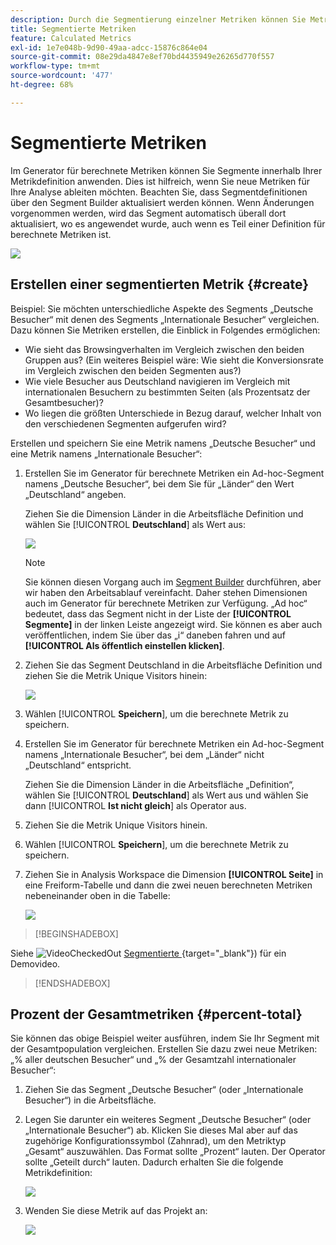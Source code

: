 ```yaml
---
description: Durch die Segmentierung einzelner Metriken können Sie Metriken innerhalb eines Berichts vergleichen.
title: Segmentierte Metriken
feature: Calculated Metrics
exl-id: 1e7e048b-9d90-49aa-adcc-15876c864e04
source-git-commit: 08e29da4847e8ef70bd4435949e26265d770f557
workflow-type: tm+mt
source-wordcount: '477'
ht-degree: 68%

---
```


# Segmentierte Metriken

Im Generator für berechnete Metriken können Sie Segmente innerhalb Ihrer Metrikdefinition anwenden. Dies ist hilfreich, wenn Sie neue Metriken für Ihre Analyse ableiten möchten. Beachten Sie, dass Segmentdefinitionen über den Segment Builder aktualisiert werden können. Wenn Änderungen vorgenommen werden, wird das Segment automatisch überall dort aktualisiert, wo es angewendet wurde, auch wenn es Teil einer Definition für berechnete Metriken ist.

![](assets/german-visitors.png)

## Erstellen einer segmentierten Metrik {#create}

Beispiel: Sie möchten unterschiedliche Aspekte des Segments „Deutsche Besucher“ mit denen des Segments „Internationale Besucher“ vergleichen. Dazu können Sie Metriken erstellen, die Einblick in Folgendes ermöglichen:

* Wie sieht das Browsingverhalten im Vergleich zwischen den beiden Gruppen aus? (Ein weiteres Beispiel wäre: Wie sieht die Konversionsrate im Vergleich zwischen den beiden Segmenten aus?)
* Wie viele Besucher aus Deutschland navigieren im Vergleich mit internationalen Besuchern zu bestimmten Seiten (als Prozentsatz der Gesamtbesucher)?
* Wo liegen die größten Unterschiede in Bezug darauf, welcher Inhalt von den verschiedenen Segmenten aufgerufen wird?

Erstellen und speichern Sie eine Metrik namens „Deutsche Besucher“ und eine Metrik namens „Internationale Besucher“:

1. Erstellen Sie im Generator für berechnete Metriken ein Ad-hoc-Segment namens „Deutsche Besucher“, bei dem Sie für „Länder“ den Wert „Deutschland“ angeben.

   Ziehen Sie die Dimension Länder in die Arbeitsfläche Definition und wählen Sie [!UICONTROL **Deutschland**] als Wert aus:

   ![](assets/segment-from-dimension.png)

   >[!NOTE]
   >
   >Sie können diesen Vorgang auch im [Segment Builder](/help/components/segmentation/segmentation-workflow/seg-build.md) durchführen, aber wir haben den Arbeitsablauf vereinfacht. Daher stehen Dimensionen auch im Generator für berechnete Metriken zur Verfügung. „Ad hoc“ bedeutet, dass das Segment nicht in der Liste der **[!UICONTROL Segmente]** in der linken Leiste angezeigt wird. Sie können es aber auch veröffentlichen, indem Sie über das „i“ daneben fahren und auf **[!UICONTROL Als öffentlich einstellen klicken]**.

1. Ziehen Sie das Segment Deutschland in die Arbeitsfläche Definition und ziehen Sie die Metrik Unique Visitors hinein:

   ![](assets/german-visitors.png)

1. Wählen [!UICONTROL **Speichern**], um die berechnete Metrik zu speichern.

1. Erstellen Sie im Generator für berechnete Metriken ein Ad-hoc-Segment namens „Internationale Besucher“, bei dem „Länder“ nicht „Deutschland“ entspricht.

   Ziehen Sie die Dimension Länder in die Arbeitsfläche „Definition“, wählen Sie [!UICONTROL **Deutschland**] als Wert aus und wählen Sie dann [!UICONTROL **Ist nicht gleich**] als Operator aus.

1. Ziehen Sie die Metrik Unique Visitors hinein.

1. Wählen [!UICONTROL **Speichern**], um die berechnete Metrik zu speichern.

1. Ziehen Sie in Analysis Workspace die Dimension **[!UICONTROL Seite]** in eine Freiform-Tabelle und dann die zwei neuen berechneten Metriken nebeneinander oben in die Tabelle:

   ![](assets/workspace-pages.png)


>[!BEGINSHADEBOX]

Siehe ![VideoCheckedOut](/help/assets/icons/VideoCheckedOut.svg) [Segmentierte ](https://video.tv.adobe.com/v/37930?quality=12&learn=on&captions=ger){target="_blank"}) für ein Demovideo.

>[!ENDSHADEBOX]


## Prozent der Gesamtmetriken {#percent-total}

Sie können das obige Beispiel weiter ausführen, indem Sie Ihr Segment mit der Gesamtpopulation vergleichen. Erstellen Sie dazu zwei neue Metriken: „% aller deutschen Besucher“ und „% der Gesamtzahl internationaler Besucher“:

1. Ziehen Sie das Segment „Deutsche Besucher“ (oder „Internationale Besucher“) in die Arbeitsfläche.
1. Legen Sie darunter ein weiteres Segment „Deutsche Besucher“ (oder „Internationale Besucher“) ab. Klicken Sie dieses Mal aber auf das zugehörige Konfigurationssymbol (Zahnrad), um den Metriktyp „Gesamt“ auszuwählen. Das Format sollte „Prozent“ lauten. Der Operator sollte „Geteilt durch“ lauten. Dadurch erhalten Sie die folgende Metrikdefinition:

   ![](assets/cm_metric_total.png)

1. Wenden Sie diese Metrik auf das Projekt an:

   ![](assets/cm_percent_total.png)
